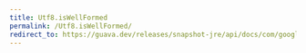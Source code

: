 ```yaml
---
title: Utf8.isWellFormed
permalink: /Utf8.isWellFormed/
redirect_to: https://guava.dev/releases/snapshot-jre/api/docs/com/google/common/base/Utf8.html#isWellFormed-byte:A-
---
```

